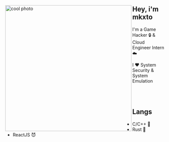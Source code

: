 <div>
  <img src="https://media.discordapp.net/attachments/889890464495464488/1029363630677966928/unknown.png" width="400" alt="cool photo" align="left" />
  <h2>Hey, i'm mkxto</h2>
  <div>
    <p>I'm a Game Hacker 🔒 & Cloud Engineer Intern ☁️</p>
    <p>I ❤️ System Security & System Emulation</p>
  </div>
</div>

<br/>
<br/>

<div>
  <h2>Langs</h2>
  <ul>
    <li>C/C++ 💪</li>
    <li>Rust 🖤</li>
    <li>ReactJS 😈</li>
  </ul>
</div>
